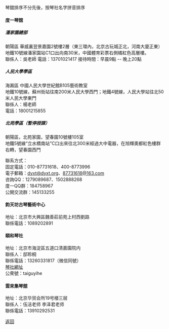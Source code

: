 琴舘排序不分先後，按琴社名字拼音排序

#### 度一琴舘

##### 潘家園總部
朝陽區 華威裏翌景嘉園2號樓2層（東三環內，北京古玩城正北，河南大廈正東）  
地鐵10號線潘家園站C1口出向南30米，中國體育彩票右側橘紅色高層樓。  
聯係人：吳老師
電話：13701021417
接待時間：早晨9點 -- 晚上20點  

##### 人民大學學區
海澱區 中國人民大學世紀館B105藝術教室  
地鐵10號線，蘇州街站往南200米人民大學西門；地鐵4號線，人民大學站往北50米人民大學東門  
聯係人：楊老師  
電話：18001215855

##### 北苑學區（暫停授課）
朝陽區，北苑家園，望春園10號樓105室  
地鐵5號線“立水橋南站”C口出來往北300米經過大中電器，在旭輝奧都紅色樓群右轉，望春園西門

聯系方式：  
固定電話：010-87731618、400-8773996  
電子郵箱：dyxt@dyxt.org、87731618@163.com  
咨詢QQ：1279089687、1502888268  
度一QQ群：184758967    
公開交流群：145133255  


#### 鈞天坊古琴藝術中心
地址：北京市大興區魏善莊前苑上村西劉路  
聯係電話：1089202891  


#### 頤和琴社
地址：北京市海淀區五道口清嘉園院内  
聯係人：邸聆桐  
聯係電話：13260331817（微信同號）  
[琴社網址](http://www.yiheqinshe.com)  
公衆號：taiguyihe


#### 雲來集琴舘
地址：北京华贸会所19号楼三层  
聯係人：伍洁老师 李泽君老师  
聯係電話：13910292531



[返回](China.md)
